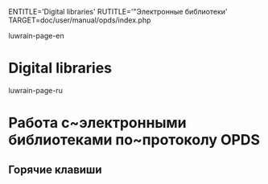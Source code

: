 
ENTITLE='Digital libraries'
RUTITLE='"Электронные библиотеки'
TARGET=doc/user/manual/opds/index.php

luwrain-page-en

# Digital libraries

luwrain-page-ru

# Работа с~электронными библиотеками по~протоколу OPDS

## Горячие клавиши
